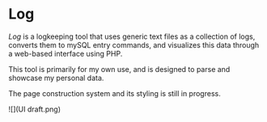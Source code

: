 # Log

_Log_ is a logkeeping tool that uses generic text files as a collection of logs, converts them to mySQL entry commands, and visualizes this data through a web-based interface using PHP.

This tool is primarily for my own use, and is designed to parse and showcase my personal data.

The page construction system and its styling is still in progress.

![](UI draft.png)